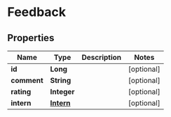 

# Feedback


## Properties

| Name | Type | Description | Notes |
|------------ | ------------- | ------------- | -------------|
|**id** | **Long** |  |  [optional] |
|**comment** | **String** |  |  [optional] |
|**rating** | **Integer** |  |  [optional] |
|**intern** | [**Intern**](Intern.md) |  |  [optional] |



